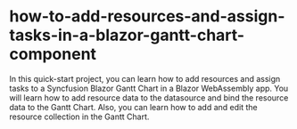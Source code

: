 # how-to-add-resources-and-assign-tasks-in-a-blazor-gantt-chart-component
In this quick-start project, you can learn how to add resources and assign tasks to a Syncfusion Blazor Gantt Chart in a Blazor WebAssembly app. You will learn how to add resource data to the datasource and bind the resource data to the Gantt Chart. Also, you can learn how to add and edit the resource collection in the Gantt Chart.
